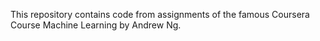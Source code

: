 This repository contains code from assignments of the famous Coursera Course Machine Learning by Andrew Ng.
